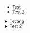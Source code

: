 - [Test](htttps://example.com)
- [Test 2](htttps://example.com)
<details><summary>Testing</summary>

[[Test](https://creepysite.com)]

- Testttt
- [Creepy](https://creepysite.com)
- **Hehehe**
  
</details>


<details><summary>Test 2</summary>
  
1. Test
2. **HEHE**
  
</details>
